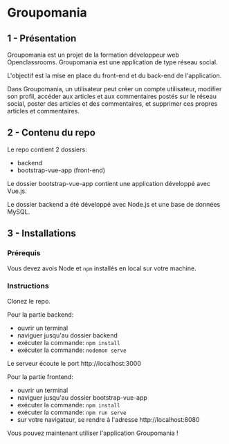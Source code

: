 # Groupomania

## 1 - Présentation

Groupomania est un projet de la formation développeur web Openclassrooms. Groupomania est une application de type réseau social.

L'objectif est la mise en place du front-end et du back-end de l'application.

Dans Groupomania, un utilisateur peut créer un compte utilisateur, modifier son profil, accéder aux articles et aux commentaires postés sur le réseau social, poster des articles et des commentaires, et supprimer ces propres articles et commentaires.

## 2 - Contenu du repo

Le repo contient 2 dossiers:
- backend
- bootstrap-vue-app (front-end)

Le dossier bootstrap-vue-app contient une application développé avec Vue.js.

Le dossier backend a été développé avec Node.js et une base de données MySQL.

## 3 - Installations

### Prérequis

Vous devez avois Node et `npm` installés en local sur votre machine.

### Instructions

Clonez le repo.

Pour la partie backend:
- ouvrir un terminal
- naviguer jusqu'au dossier backend
- exécuter la commande: `npm install`
- exécuter la commande: `nodemon serve`

Le serveur écoute le port http://localhost:3000

Pour la partie frontend:
- ouvrir un terminal
- naviguer jusqu'au dossier bootstrap-vue-app
- exécuter la commande: `npm install`
- exécuter la commande: `npm run serve`
- sur votre navigateur, se rendre à l'adresse http://localhost:8080

Vous pouvez maintenant utiliser l'application Groupomania !
